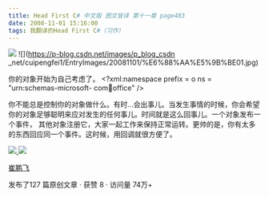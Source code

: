 ```yaml
---
title: Head First C# 中文版 图文皆译 第十一章 page483
date: 2008-11-01 15:16:00
tags: 我翻译的Head First C#（习作）
---
```

![](https://p-blog.csdn.net/images/p_blog_csdn_net/cuipengfei1/EntryImages/20081101/%E6%88%AA%E5%9B%BE00.jpg) ![](https://p-blog.csdn.net/images/p_blog_csdn
_net/cuipengfei1/EntryImages/20081101/%E6%88%AA%E5%9B%BE01.jpg)

你的对象开始为自己考虑了。  <?xml:namespace prefix = o ns = "urn:schemas-microsoft-
com:office:office" />

你不能总是控制你的对象做什么。有时...会出事儿。当发生事情的时候，你会希望你的对象足够聪明来应对发生的任何事儿。时间就是这么回事儿。一个对象发布一个事件，
其他对象注册它，大家一起工作来保持正常运转。更帅的是，你有太多的东西回应同一个事件。这时候，用回调就很方便了。



[ ![](https://profile.csdnimg.cn/5/2/5/3_cuipengfei1)
![](https://g.csdnimg.cn/static/user-reg-year/1x/11.png)
](https://blog.csdn.net/cuipengfei1)

[ 崔鹏飞 ](https://blog.csdn.net/cuipengfei1)

发布了127 篇原创文章  ·  获赞 8  ·  访问量 74万+

